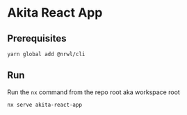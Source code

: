 # Akita React App

## Prerequisites

`yarn global add @nrwl/cli`

## Run

Run the `nx` command from the repo root aka workspace root

`nx serve akita-react-app`
